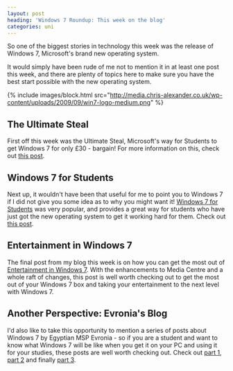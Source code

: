 ```yaml
---
layout: post
heading: 'Windows 7 Roundup: This week on the blog'
categories: uni
---
```


So one of the biggest stories in technology this week was the release of Windows 7, Microsoft's brand new operating system.

It would simply have been rude of me not to mention it in at least one post this week, and there are plenty of topics here to make sure you have the best start possible with the new operating system.

{% include images/block.html src="http://media.chris-alexander.co.uk/wp-content/uploads/2009/09/win7-logo-medium.png" %}

## The Ultimate Steal

First off this week was the Ultimate Steal, Microsoft's way for Students to get Windows 7 for only £30 - bargain! For more information on this, check out [this post](http://www.chris-alexander.co.uk/591).

## Windows 7 for Students

Next up, it wouldn't have been that useful for me to point you to Windows 7 if I did not give you some idea as to why you might want it! [Windows 7 for Students](http://www.chris-alexander.co.uk/543) was very popular, and provides a great way for students who have just got the new operating system to get it working hard for them. Check out [this post](http://www.chris-alexander.co.uk/543).

## Entertainment in Windows 7

The final post from my blog this week is on how you can get the most out of [Entertainment in Windows 7](http://www.chris-alexander.co.uk/930). With the enhancements to Media Centre and a whole raft of changes, this post is well worth checking out to get the most out of your Windows 7 box and taking your entertainment to the next level with Windows 7.

## Another Perspective: Evronia's Blog

I'd also like to take this opportunity to mention a series of posts about Windows 7 by Egyptian MSP Evronia - so if you are a student and want to know what Windows 7 will be like when you get it on your PC and using it for your studies, these posts are well worth checking out. Check out [part 1](http://evronia.blogspot.com/2009/10/why-i-love-windows7.html), [part 2](http://evronia.blogspot.com/2009/10/why-i-love-windows7-part-2.html) and finally [part 3](http://evronia.blogspot.com/2009/10/why-i-love-windows7-part-3.html).
